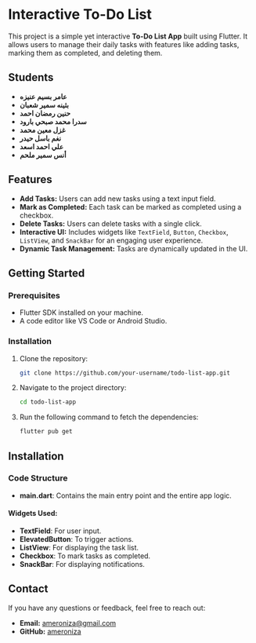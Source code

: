 # Interactive To-Do List

This project is a simple yet interactive **To-Do List App** built using Flutter. It allows users to manage their daily tasks with features like adding tasks, marking them as completed, and deleting them.

## Students 
- **عامر بسيم عنيزه** 
- **بثينه سمير شعبان**
- **حنين رمضان احمد**
- **سدرا محمد صبحي بارود**
- **غزل معين محمد**
- **نغم باسل حيدر**
- **علي احمد اسعد**
- **أنس سمير ملحم**

## Features

- **Add Tasks:** Users can add new tasks using a text input field.
- **Mark as Completed:** Each task can be marked as completed using a checkbox.
- **Delete Tasks:** Users can delete tasks with a single click.
- **Interactive UI:** Includes widgets like `TextField`, `Button`, `Checkbox`, `ListView`, and `SnackBar` for an engaging user experience.
- **Dynamic Task Management:** Tasks are dynamically updated in the UI.
  
## Getting Started

### Prerequisites

- Flutter SDK installed on your machine.
- A code editor like VS Code or Android Studio.

### Installation

1. Clone the repository:
   ```bash
   git clone https://github.com/your-username/todo-list-app.git

2. Navigate to the project directory:
   ```bash
   cd todo-list-app

3. Run the following command to fetch the dependencies:
   ```bash
   flutter pub get

## Installation

### Code Structure

- **main.dart**: Contains the main entry point and the entire app logic.

#### Widgets Used:
- **TextField**: For user input.
- **ElevatedButton**: To trigger actions.
- **ListView**: For displaying the task list.
- **Checkbox**: To mark tasks as completed.
- **SnackBar**: For displaying notifications.


## Contact

If you have any questions or feedback, feel free to reach out:

- **Email:** [ameroniza@gmail.com](mailto:ameroniza@gmail.com)
- **GitHub:** [ameroniza](https://github.com/100c173)


